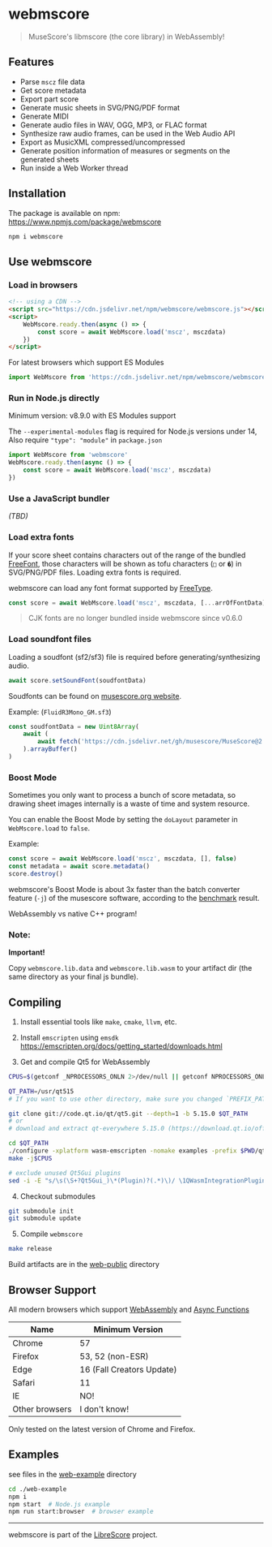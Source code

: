 
# webmscore

> MuseScore's libmscore (the core library) in WebAssembly!  

## Features

* Parse `mscz` file data
* Get score metadata
* Export part score
* Generate music sheets in SVG/PNG/PDF format
* Generate MIDI
* Generate audio files in WAV, OGG, MP3, or FLAC format
* Synthesize raw audio frames, can be used in the Web Audio API 
* Export as MusicXML compressed/uncompressed
* Generate position information of measures or segments on the generated sheets
* Run inside a Web Worker thread

## Installation

The package is available on npm: https://www.npmjs.com/package/webmscore

```sh
npm i webmscore
```

## Use webmscore

### Load in browsers

```html
<!-- using a CDN -->
<script src="https://cdn.jsdelivr.net/npm/webmscore/webmscore.js"></script>
<script>
    WebMscore.ready.then(async () => {
        const score = await WebMscore.load('mscz', msczdata)
    })
</script>
```

For latest browsers which support ES Modules

```js
import WebMscore from 'https://cdn.jsdelivr.net/npm/webmscore/webmscore.mjs'
```

### Run in Node.js directly

Minimum version: v8.9.0 with ES Modules support

The `--experimental-modules` flag is required for Node.js versions under 14,  
Also require `"type": "module"` in `package.json`

```js
import WebMscore from 'webmscore'
WebMscore.ready.then(async () => {
    const score = await WebMscore.load('mscz', msczdata)
})
```

### Use a JavaScript bundler

*(TBD)*

### Load extra fonts

If your score sheet contains characters out of the range of the bundled [FreeFont](https://www.gnu.org/software/freefont/), those characters will be shown as tofu characters (`□` or `�`) in SVG/PNG/PDF files. Loading extra fonts is required.

webmscore can load any font format supported by [FreeType](https://www.freetype.org/freetype2/docs/index.html).

```js
const score = await WebMscore.load('mscz', msczdata, [...arrOfFontData])
```

> CJK fonts are no longer bundled inside webmscore since v0.6.0

### Load soundfont files

Loading a soudfont (sf2/sf3) file is required before generating/synthesizing audio.

```js
await score.setSoundFont(soudfontData)
```

Soudfonts can be found on [musescore.org website](https://musescore.org/en/handbook/soundfonts-and-sfz-files#list).

Example: (`FluidR3Mono_GM.sf3`)

```js
const soudfontData = new Uint8Array(
    await (
        await fetch('https://cdn.jsdelivr.net/gh/musescore/MuseScore@2.1/share/sound/FluidR3Mono_GM.sf3')
    ).arrayBuffer()
)
```

### Boost Mode

Sometimes you only want to process a bunch of score metadata, so drawing sheet images internally is a waste of time and system resource.

You can enable the Boost Mode by setting the `doLayout` parameter in `WebMscore.load` to `false`.

Example:

```js
const score = await WebMscore.load('mscz', msczdata, [], false)
const metadata = await score.metadata()
score.destroy()
```

webmscore's Boost Mode is about 3x faster than the batch converter feature (`-j`) of the musescore software, according to the [benchmark](./web-example/benchmark.js) result.

WebAssembly vs native C++ program!

### Note: 

**Important!**

Copy `webmscore.lib.data` and `webmscore.lib.wasm` to your artifact dir (the same directory as your final js bundle).

## Compiling

1. Install essential tools like `make`, `cmake`, `llvm`, etc.

2. Install `emscripten` using `emsdk`
https://emscripten.org/docs/getting_started/downloads.html

3. Get and compile Qt5 for WebAssembly

```sh
CPUS=$(getconf _NPROCESSORS_ONLN 2>/dev/null || getconf NPROCESSORS_ONLN 2>/dev/null || 8)

QT_PATH=/usr/qt515
# If you want to use other directory, make sure you changed `PREFIX_PATH` to your Qt5WASM installation dir in the Makefile

git clone git://code.qt.io/qt/qt5.git --depth=1 -b 5.15.0 $QT_PATH
# or
# download and extract qt-everywhere 5.15.0 (https://download.qt.io/official_releases/qt/5.15/5.15.0/single/)

cd $QT_PATH
./configure -xplatform wasm-emscripten -nomake examples -prefix $PWD/qtbase
make -j$CPUS

# exclude unused Qt5Gui plugins
sed -i -E "s/\s(\S+?Qt5Gui_)\*(Plugin)?(.*)\)/ \1QWasmIntegrationPlugin\3 \1QJpegPlugin\3)/" $QT_PATH/qtbase/lib/cmake/Qt5Gui/Qt5GuiConfig.cmake
```

4. Checkout submodules

```sh
git submodule init
git submodule update
```

5. Compile `webmscore`

```sh
make release
```

Build artifacts are in the [web-public](./web-public) directory

## Browser Support 

All modern browsers which support [WebAssembly](https://caniuse.com/#feat=wasm) and [Async Functions](https://caniuse.com/#feat=async-functions)

| Name | Minimum Version |
|---|---|
| Chrome | 57 |
| Firefox | 53, 52 (non-ESR) |
| Edge | 16 (Fall Creators Update) |
| Safari | 11 |
| IE | NO! |
| Other browsers | I don't know! |

Only tested on the latest version of Chrome and Firefox.

## Examples

see files in the [web-example](./web-example) directory

```sh
cd ./web-example
npm i
npm start  # Node.js example
npm run start:browser  # browser example
```

---

webmscore is part of the [LibreScore](https://github.com/LibreScore/) project.
